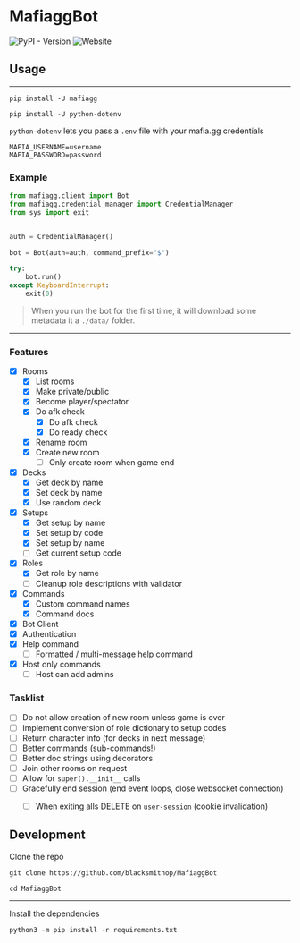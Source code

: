 # MafiaggBot

![PyPI - Version](https://img.shields.io/pypi/v/mafiagg)
![Website](https://img.shields.io/website?url=https%3A%2F%2Fblacksmithop.github.io%2FMafiaggBot%2F&up_message=%E2%9C%85&up_color=%E2%9D%8C&logo=github&label=Docs&link=https%3A%2F%2Fblacksmithop.github.io%2FMafiaggBot%2F)


## Usage

---

```shell
pip install -U mafiagg
```


```shell
pip install -U python-dotenv
```

`python-dotenv` lets you pass a `.env` file with your mafia.gg credentials

```
MAFIA_USERNAME=username
MAFIA_PASSWORD=password
```

### Example

```python
from mafiagg.client import Bot
from mafiagg.credential_manager import CredentialManager
from sys import exit


auth = CredentialManager()

bot = Bot(auth=auth, command_prefix="$")

try:
    bot.run()
except KeyboardInterrupt:
    exit(0)
```

> When you run the bot for the first time, it will download some metadata it a `./data/` folder.

---

### Features

- [x] Rooms
  - [x] List rooms
  - [x] Make private/public
  - [x] Become player/spectator
  - [x] Do afk check
    - [x] Do afk check
    - [x] Do ready check
  - [x] Rename room
  - [x] Create new room
    - [ ] Only create room when game end
- [x] Decks
  - [x] Get deck by name
  - [x] Set deck by name
  - [x] Use random deck
- [x] Setups
  - [x] Get setup by name
  - [x] Set setup by code
  - [x] Set setup by name
  - [ ] Get current setup code
- [x] Roles
  - [x] Get role by name
  - [ ] Cleanup role descriptions with validator
- [x] Commands
  - [x] Custom command names
  - [x] Command docs
- [x] Bot Client
- [x] Authentication
- [x] Help command
  - [ ] Formatted / multi-message help command
- [x] Host only commands
    - [ ] Host can add admins

### Tasklist

- [ ] Do not allow creation of new room unless game is over
- [ ] Implement conversion of role dictionary to setup codes
- [ ] Return character info (for decks in next message)
- [ ] Better commands (sub-commands!)
- [ ] Better doc strings using decorators
- [ ] Join other rooms on request
- [ ] Allow for `super().__init__` calls
- [ ] Gracefully end session (end event loops, close websocket connection)
    - [ ] When exiting alls DELETE on `user-session` (cookie invalidation)


## Development

Clone the repo

```shell
git clone https://github.com/blacksmithop/MafiaggBot

cd MafiaggBot
```

---

Install the dependencies

```shell
python3 -m pip install -r requirements.txt
```
